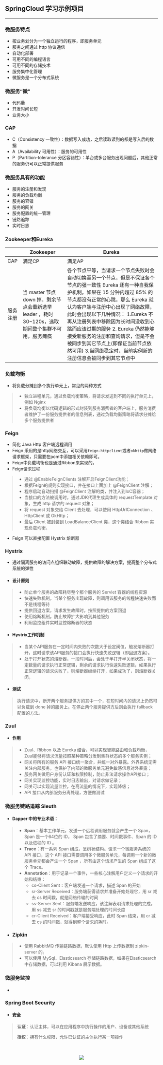 ## SpringCloud 学习示例项目

---

### 微服务特点

- 按业务划分为一个独立运行的程序，即服务单元
- 服务之间通过 http 协议通信
- 自动化部署
- 可用不同的编程语言
- 可用不同的存储技术
- 服务集中化管理
- 微服务是一个分布式系统
### 微服务“微”
- 代码量
- 开发时间长短
- 业务大小
### CAP
- C（Consistency  一致性）：数据写入成功，之后读取读到的都是写入后的数据
- A（Availability  可用性）：服务的可用性
- P（Partition-tolerance  分区容错性）：单台或多台服务出现问题后，其他正常的服务仍可以正常提供服务
### 微服务具有的功能
- 服务的注册和发现
- 服务的负载均衡
- 服务的容错
- 服务的网关
- 服务配置的统一管理
- 链路追踪
- 实时日志
### Zookeeper和Eureka
||Zookeeper|Eureka|
|---|---|---|
|CAP|满足CP |满足AP|
|服务注册|当 master 节点 down 掉，剩余节点会重新选举 leader ，耗时30~120s，选取期间整个集群不可用，服务瘫痪|各个节点平等，当请求一个节点失败时会自动切换至另一个节点，但是不保证各个节点的强一致性 Eureka 还有一种自我保护机制，如果在 15 分钟内超过 85% 的节点都没有正常的心跳，那么 Eureka 就认为客户端与注册中心出现了网络故障，此时会出现以下几种情况： 1.Eureka 不再从注册列表中移除因为长时间没收到心跳而应该过期的服务 2. Eureka 仍然能够接受新服务的注册和查询请求，但是不会被同步到其它节点上(即保证当前节点依然可用) 3.当网络稳定时，当前实例新的注册信息会被同步到其它节点中|

### 负载均衡

- 将负载分摊到多个执行单元上，常见的两种方式

> - 独立进程单元，通过负载均衡策略，将请求发送到不同的执行单元上，例如 Nginx
> - 将负载均衡以代码逻辑的形式封装到服务消费者的客户端上，服务消费者维护了一份服务提供者的信息列表，通过负载均衡策略将请求分摊给多个服务提供者

### Feign

- 简化 Java Http 客户端远程调用
- Feign 采用的是http网络交互，可以采用`feign-httpclient`或者`okhttp`做网络请求框架，只需要在pom中添加相关依赖即可。
- Feign中负载均衡也是通过Ribbon来实现的。
- Feign请求过程


> - 通过 @EnableFeignClients 注解开启FeignClient功能；
> - 根据Feign的规则实现接口，并在接口上面加上 @FeignClient 注解；
> - 程序启动自动扫描 @FeignClient 注解的类，并注入到IoC容器；
> - 当接口的方法被调用时，通过JDK代理生成具体的 requestTemplate 对象，生成 http 请求的 request 对象；
> - 将 request 对象交给 Client 去处理，可以使用 HttpUrlConnection 、HttpClient 或 OkHttp；
> - 最后 Client 被封装到 LoadBalanceClient 类，这个类结合 Ribbon 实现负载均衡。

- Feign 可以直接配置 Hystrix 熔断器

### Hystrix

- 通过隔离服务的访问点组织联动故障，提供故障的解决方案，提高整个分布式系统的弹性

- #### 设计原则

> - 防止单个服务的故障耗尽整个那个服务的 Servlet 容器的线程资源
> - 快速失败机制，当某个服务出现故障，则调用该服务的线程快速失败而不是线程等待
> - 提供回退方案，请求发生故障时，按照提供的方案回退
> - 使用熔断机制，防止故障扩大影响到其他服务
> - 利用监控组件实时监控熔断器的状态

- #### Hystrix工作机制

> - 当某个API服务在一定时间内失败的次数大于设定阀值，触发熔断器打开，这时请求该API服务的接口会执行快速失败逻辑（即回退方案）。
> - 处于打开状态的熔断器，一段时间后，会处于半打开半关闭状态，将一定数量的请求执行正常逻辑，剩余的请求执行快速失败逻辑，如果执行正常逻辑的请求失败了，则熔断器继续打开，如果成功了，则熔断器关闭。

- #### 测试

> 执行请求中，断开两个服务提供方的其中一个，在短时间内的请求上仍然可以负载到 done 掉的服务上。在停止两个服务提供方后则会执行 fallback 配置的方法。

### Zuul

- #### 作用

> - Zuul、Ribbon 以及 Eureka 结合，可以实现智能路由和负载均衡，Zuul能够将请求流量按照某种策略分发到集群状态的多个服务实例；
> - 网关将所有的服务 API 接口统一聚合，并统一对外暴露。外界系统无需关注内部服务，也保护了内部的微服务单元避免敏感信息对外暴露；
> - 服务网关做用户身份认证和权限控制，防止非法请求操作API接口；
> - 网关实现监控功能，实时日志输出，对请求做记录；
> - 网关可以实现流量监控，在高流量的情况下，实现降级；
> - API 接口从内部服务分离处理，方便做测试

### 微服务链路追踪 Sleuth

- #### Dapper 中的专业术语：

> - **Span**：基本工作单元，发送一个远程调用服务就会产生一个 Span，Span 是一个64位的 ID， Span 包含了摘要、时间戳事件、Span 的 ID 以及进程的 ID 。
> - **Trace**：有一系列 Span 组成，呈树状结构。请求一个微服务系统的 API 接口，这个 API 接口需要调用多个微服务单元，每调用一个新的微服务单元都会产生一个 Span ，所有由这个请求产生的 Span 组成了这个 Trace。
> - **Annotation**：用于记录一个事件，一些核心注解用户定义一个请求的开始和结束：
>   - cs-Client Sent：客户端发送一个请求，描述 Span 的开始
>   - sr-Server Received：服务端获得请求并准备开始处理它，用 sr 减去 cs 时间戳，就是网络传输的时间
>   - ss-Server Sent：服务端发送响应，该注解表明请求处理的完成，用 ss 减去 sr 的时间戳就是服务端处理的时间长度
>   - cr-Client Received：客户端接受响应，此时 Span 结束，用 cr 减去 cs 的时间戳，就得到整个请求的耗时。

- ### Zipkin

> - 使用 RabbitMQ 传输链路数据，默认使用 Http 上传数据到 zipkin-server 的。
> - 可以使用 MySql、Elasticsearch 存储链路数据，如果在Elasticsearch中存储数据，可以利用 Kibana 展示数据。

### 微服务监控

- #### 

### Spring Boot Security

- #### 安全

> **认证**：认证主体，可以在应用程序中执行操作的用户、设备或其他系统
>
> **授权**：拥有什么权限，允许已认证的主体执行某一项操作

<div style="text-align:center;margin-top:50px;margin-bottom:50px;">
    <img src="https://note.youdao.com/yws/api/personal/file/C2C6FCFDC10942B6A3532E6F0928E455?method=download&shareKey=c554dacfc5193c29d4b35682aa1226d9" />
</div>
